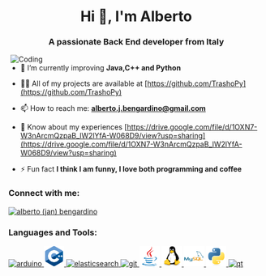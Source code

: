 <h1 align="center">Hi 👋, I'm Alberto</h1>
<h3 align="center">A passionate Back End developer from Italy</h3>
<img align="right" alt="Coding" width="500" src="https://media2.giphy.com/media/1oF1KAEYvmXBMo6uTS/giphy.gif?cid=790b7611e8bfd391fc9e8e1ca922e863f5f32eb7be6094a8&rid=giphy.gif&ct=g">

- 🌱 I’m currently improving **Java,C++ and Python**

- 👨‍💻 All of my projects are available at [https://github.com/TrashoPy](https://github.com/TrashoPy)

- 📫 How to reach me: **alberto.j.bengardino@gmail.com**

- 📄 Know about my experiences [https://drive.google.com/file/d/1OXN7-W3nArcmQzpaB_lW2lYfA-W068D9/view?usp=sharing](https://drive.google.com/file/d/1OXN7-W3nArcmQzpaB_lW2lYfA-W068D9/view?usp=sharing)

- ⚡ Fun fact **I think I am funny, I love both programming and coffee**

<h3 align="left">Connect with me:</h3>
<p align="left">
<a href="https://linkedin.com/in/alberto (jan) bengardino" target="blank"><img align="center" src="https://raw.githubusercontent.com/rahuldkjain/github-profile-readme-generator/master/src/images/icons/Social/linked-in-alt.svg" alt="alberto (jan) bengardino" height="30" width="40" /></a>
</p>

<h3 align="left">Languages and Tools:</h3>
<p align="left"> <a href="https://www.arduino.cc/" target="_blank" rel="noreferrer"> <img src="https://cdn.worldvectorlogo.com/logos/arduino-1.svg" alt="arduino" width="40" height="40"/> </a> <a href="https://www.w3schools.com/cpp/" target="_blank" rel="noreferrer"> <img src="https://raw.githubusercontent.com/devicons/devicon/master/icons/cplusplus/cplusplus-original.svg" alt="cplusplus" width="40" height="40"/> </a> <a href="https://www.elastic.co" target="_blank" rel="noreferrer"> <img src="https://www.vectorlogo.zone/logos/elastic/elastic-icon.svg" alt="elasticsearch" width="40" height="40"/> </a> <a href="https://git-scm.com/" target="_blank" rel="noreferrer"> <img src="https://www.vectorlogo.zone/logos/git-scm/git-scm-icon.svg" alt="git" width="40" height="40"/> </a> <a href="https://www.java.com" target="_blank" rel="noreferrer"> <img src="https://raw.githubusercontent.com/devicons/devicon/master/icons/java/java-original.svg" alt="java" width="40" height="40"/> </a> <a href="https://www.linux.org/" target="_blank" rel="noreferrer"> <img src="https://raw.githubusercontent.com/devicons/devicon/master/icons/linux/linux-original.svg" alt="linux" width="40" height="40"/> </a> <a href="https://www.mysql.com/" target="_blank" rel="noreferrer"> <img src="https://raw.githubusercontent.com/devicons/devicon/master/icons/mysql/mysql-original-wordmark.svg" alt="mysql" width="40" height="40"/> </a> <a href="https://www.python.org" target="_blank" rel="noreferrer"> <img src="https://raw.githubusercontent.com/devicons/devicon/master/icons/python/python-original.svg" alt="python" width="40" height="40"/> </a> <a href="https://www.qt.io/" target="_blank" rel="noreferrer"> <img src="https://upload.wikimedia.org/wikipedia/commons/0/0b/Qt_logo_2016.svg" alt="qt" width="40" height="40"/> </a> </p>

